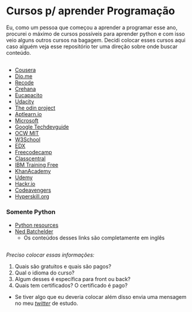 # **Cursos p/ aprender Programação**
Eu, como um pessoa que começou a aprender a programar esse ano, procurei o máximo de cursos possíveis para aprender python e com isso veio alguns outros cursos na bagagem. Decidi colocar esses cursos aqui caso alguém veja esse repositório ter uma direção sobre onde buscar conteúdo.

##
 
- [Cousera](https://www.coursera.org/) 
- [Dio.me](https://www.dio.me/en) 
- [Recode](https://recode.org.br/) 
- [Crehana](https://www.crehana.com/br/) 
- [Eucapacito](https://www.eucapacito.com.br/) 
- [Udacity](https://www.udacity.com/) 
- [The odin project](https://www.theodinproject.com/) 
- [Aptlearn.io](https://aptlearn.io/) 
- [Microsoft](https://docs.microsoft.com/pt-br/learn/) 
- [Google Techdevguide](http://techdevguide.withgoogle.com) 
- [OCW MIT](http://ocw.mit.edu) 
- [W3School](http://w3schools.com) 
- [EDX](http://edx.org)  
- [Freecodecamp](http://freecodecamp.org) 
- [Classcentral](http://classcentral.com) 
- [IBM Training Free](http://ibm.com/training/free) 
- [KhanAcademy](http://khanacademy.org) 
- [Udemy](http://udemy.com) 
- [Hackr.io](http://hackr.io)
- [Codeavengers](http://codeavengers.com/jr)
- [Hyperskill.org](https://hyperskill.org/tracks) 

### **Somente Python**

- [Python resources](https://www.pythondiscord.com/resources/) 
- [Ned Batchelder](https://nedbatchelder.com/text/kindling.html)
    - Os conteúdos desses links são completamente em inglês


##

*Preciso colocar essas informações:*
1. Quais são gratuitos e quais são pagos?  
2. Qual o idioma do curso?            
3. Algum desses é específica para front ou back?
4. Quais tem certificados? O certificado é pago?
  
* Se tiver algo que eu deveria colocar além disso envia uma mensagem no meu *[twitter](https://twitter.com/AprendendoPyton)* de estudo.
